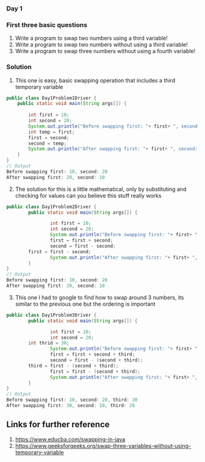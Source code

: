### Day 1

### First three basic questions

1. Write a program to swap two numbers using a third variable!
2. Write a program to swap two numbers without using a third variable!
3. Write a program to swap three numbers without using a fourth variable!


### Solution
1. This one is easy, basic swapping operation that includes a third temporary variable
```java
public class Day1Problem1Driver {
	public static void main(String args[]) {
		
		int first = 10;
		int second = 20;
		System.out.println("Before swapping first: "+ first+ ", second: "+ second);
		int temp = first;
		first = second;
		second = temp;
		System.out.println("After swapping first: "+ first+ ", second: "+ second);
	}
}
// Output
Before swapping first: 10, second: 20
After swapping first: 20, second: 10
```

2. The solution for this is a little mathematical, only by substituting and checking for values can you believe this stuff really works
```java
public class Day1Problem2Driver {
        public static void main(String args[]) {

                int first = 10;
                int second = 20;
                System.out.println("Before swapping first: "+ first+ ", second: "+ second);
                first = first + second;
                second = first - second;
		first = first - second;
                System.out.println("After swapping first: "+ first+ ", second: "+ second);
        }
}
// Output
Before swapping first: 10, second: 20
After swapping first: 20, second: 10
```


3. This one I had to google to find how to swap around 3 numbers, its similar to the previous one but the ordering is important
```java
public class Day1Problem3Driver {
        public static void main(String args[]) {

                int first = 10;
                int second = 20;
		int thrid = 30;
                System.out.println("Before swapping first: "+ first+ ", second: "+ second+ ", third: "+ third);
                first = first + second + third;
                second = first - (second + third);
		third = first - (second + third);
                first = first - (second + third);
                System.out.println("After swapping first: "+ first+ ", second: "+ second+ ", third: "+ third);
        }
}
// Output
Before swapping first: 10, second: 20, third: 30
After swapping first: 30, second: 10, third: 20
```

## Links for further reference
1. https://www.educba.com/swapping-in-java
2. https://www.geeksforgeeks.org/swap-three-variables-without-using-temporary-variable

